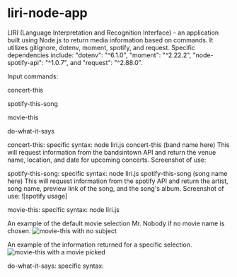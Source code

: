 # liri-node-app

LIRI (Language Interpretation and Recognition Interface) - an application built using Node.js to return media information based on commands.  It utilizes gitignore, dotenv, moment, spotify, and request.  Specific dependencies include: "dotenv": "^6.1.0", "moment": "^2.22.2", "node-spotify-api": "^1.0.7", and "request": "^2.88.0".

Input commands:

concert-this

spotify-this-song

movie-this

do-what-it-says

concert-this:
specific syntax: node liri.js concert-this (band name here)
This will request information from the bandsintown API and return the venue name, location, and date for upcoming concerts.
Screenshot of use:

spotify-this-song:
specific syntax: node liri.js spotify-this-song (song name here)
This will request information from the spotify API and return the artist, song name, preview link of the song, and the song's album.
Screenshot of use:
![spotify usage]

movie-this:
specific syntax: node liri.js

An example of the default movie selection Mr. Nobody if no movie name is chosen.
![movie-this with no subject](https://github.com/Jay-Goss/liri-node-app/blob/master/pictures/movie1.png)

An example of the information returned for a specific selection.
![movie-this with a movie picked](https://github.com/Jay-Goss/liri-node-app/blob/master/pictures/movie2.png)

do-what-it-says:
specific syntax:
